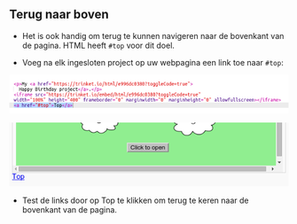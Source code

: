 ## Terug naar boven

+ Het is ook handig om terug te kunnen navigeren naar de bovenkant van de pagina. HTML heeft `#top` voor dit doel.

+ Voeg na elk ingesloten project op uw webpagina een link toe naar `#top`:

![screenshot](images/showcase-top-code.png)

![screenshot](images/showcase-top-output.png)

+ Test de links door op Top te klikken om terug te keren naar de bovenkant van de pagina.